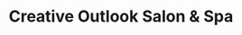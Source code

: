 ---
title: "Creative Outlook Salon & Spa"
url: /central/creative-outlook-salon-and-spa/
shop: hairdresser
---